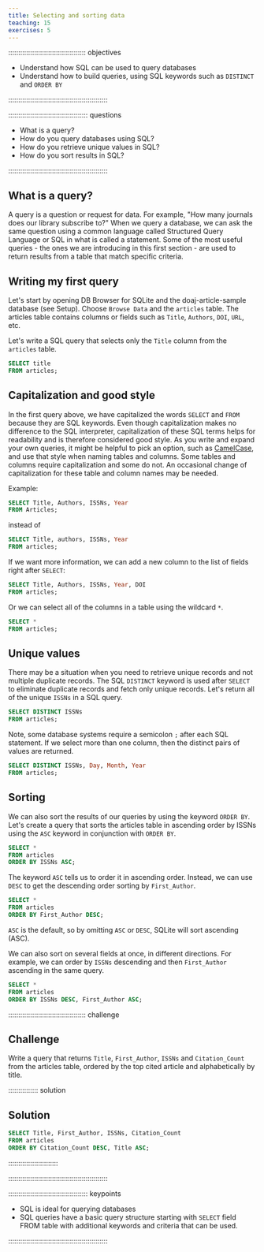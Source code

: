 ```yaml
---
title: Selecting and sorting data
teaching: 15
exercises: 5
---
```


::::::::::::::::::::::::::::::::::::::: objectives

- Understand how SQL can be used to query databases
- Understand how to build queries, using SQL keywords such as `DISTINCT` and `ORDER BY`

::::::::::::::::::::::::::::::::::::::::::::::::::

:::::::::::::::::::::::::::::::::::::::: questions

- What is a query?
- How do you query databases using SQL?
- How do you retrieve unique values in SQL?
- How do you sort results in SQL?

::::::::::::::::::::::::::::::::::::::::::::::::::

## What is a query?

A query is a question or request for data. For example, "How many journals does our library subscribe to?" When we query a database, we can ask the same question using a common language called Structured Query Language or SQL in what is called a statement. Some of the most useful queries - the ones we are introducing in this first section - are used to return results from a table that match specific criteria.

## Writing my first query

Let's start by opening DB Browser for SQLite and the doaj-article-sample database (see Setup). Choose `Browse Data` and the `articles` table. The articles table contains columns or fields such as `Title`, `Authors`, `DOI`, `URL`, etc.

Let's write a SQL query that selects only the `Title` column from the `articles` table.

```sql
SELECT title
FROM articles;
```

## Capitalization and good style

In the first query above, we have capitalized the words `SELECT` and `FROM` because they are SQL keywords. Even though capitalization makes no difference to the SQL interpreter, capitalization of these SQL terms helps for readability and is therefore considered good style. As you write and expand your own queries, it might be helpful to pick an option, such as [CamelCase](https://en.wikipedia.org/wiki/Camel_case), and use that style when naming tables and columns. Some tables and columns require capitalization and some do not. An occasional change of capitalization for these table and column names may be needed.

Example:

```sql
SELECT Title, Authors, ISSNs, Year
FROM Articles;
```

instead of

```sql
SELECT Title, authors, ISSNs, Year
FROM articles;
```

If we want more information, we can add a new column to the list of fields right after `SELECT`:

```sql
SELECT Title, Authors, ISSNs, Year, DOI
FROM articles;
```

Or we can select all of the columns in a table using the wildcard `*`.

```sql
SELECT *
FROM articles;
```

## Unique values

There may be a situation when you need to retrieve unique records and not multiple duplicate records. The SQL `DISTINCT` keyword is used after `SELECT` to eliminate duplicate records and fetch only unique records. Let's return all of the unique `ISSNs` in a SQL query.

```sql
SELECT DISTINCT ISSNs
FROM articles;
```

Note, some database systems require a semicolon `;` after each SQL statement. If we select more than one column, then the distinct pairs of values are returned.

```sql
SELECT DISTINCT ISSNs, Day, Month, Year
FROM articles;
```

## Sorting

We can also sort the results of our queries by using the keyword `ORDER BY`. Let's create a query that sorts the articles table in ascending order by ISSNs using the `ASC` keyword in conjunction with `ORDER BY`.

```sql
SELECT *
FROM articles
ORDER BY ISSNs ASC;
```

The keyword `ASC` tells us to order it in ascending order. Instead, we can use `DESC` to get the descending order sorting by `First_Author`.

```sql
SELECT *
FROM articles
ORDER BY First_Author DESC;
```

`ASC` is the default, so by omitting `ASC` or `DESC`, SQLite will sort ascending (ASC).

We can also sort on several fields at once, in different directions. For example, we can order by `ISSNs` descending and then `First_Author` ascending in the same query.

```sql
SELECT *
FROM articles
ORDER BY ISSNs DESC, First_Author ASC;
```

:::::::::::::::::::::::::::::::::::::::  challenge

## Challenge

Write a query that returns `Title`, `First_Author`, `ISSNs` and `Citation_Count` from
the articles table, ordered by the top cited article and alphabetically by title.

:::::::::::::::  solution

## Solution

```sql
SELECT Title, First_Author, ISSNs, Citation_Count
FROM articles
ORDER BY Citation_Count DESC, Title ASC;
```

:::::::::::::::::::::::::

::::::::::::::::::::::::::::::::::::::::::::::::::

:::::::::::::::::::::::::::::::::::::::: keypoints

- SQL is ideal for querying databases
- SQL queries have a basic query structure starting with `SELECT` field FROM table with additional keywords and criteria that can be used.

::::::::::::::::::::::::::::::::::::::::::::::::::


